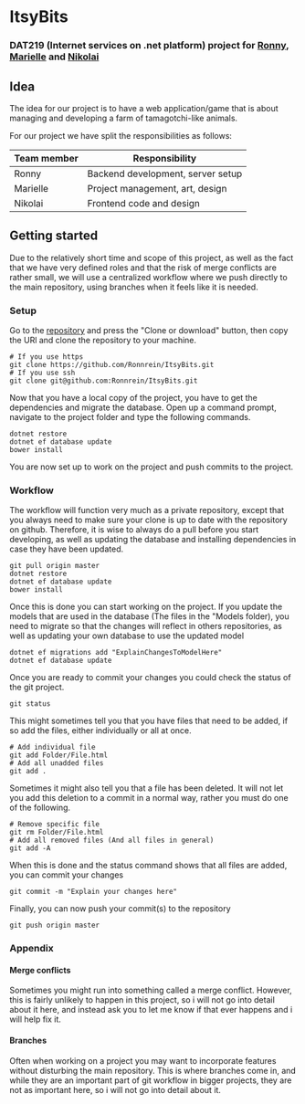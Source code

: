# ItsyBits
### DAT219 (Internet services on .net platform) project for [Ronny](https://github.com/Ronnrein), [Marielle](https://github.com/Nanilial) and [Nikolai](https://github.com/NikRob)
## Idea
The idea for our project is to have a web application/game that is about managing and developing a farm of tamagotchi-like animals.

For our project we have split the responsibilities as follows:

| Team member | Responsibility |
| --- | --- |
| Ronny | Backend development, server setup |
| Marielle | Project management, art, design |
| Nikolai | Frontend code and design |

## Getting started
Due to the relatively short time and scope of this project, as well as the fact that we have very defined roles and that the risk of merge conflicts are rather small, we will use a centralized workflow where we push directly to the main repository, using branches when it feels like it is needed.
### Setup
Go to the [repository](https://github.com/Ronnrein/ItsyBits) and press the "Clone or download" button, then copy the URl and clone the repository to your machine.
```shell
# If you use https
git clone https://github.com/Ronnrein/ItsyBits.git
# If you use ssh
git clone git@github.com:Ronnrein/ItsyBits.git
```
Now that you have a local copy of the project, you have to get the dependencies and migrate the database. Open up a command prompt, navigate to the project folder and type the following commands.
```shell
dotnet restore
dotnet ef database update
bower install
```
You are now set up to work on the project and push commits to the project.
### Workflow
The workflow will function very much as a private repository, except that you always need to make sure your clone is up to date with the repository on github. Therefore, it is wise to always do a pull before you start developing, as well as updating the database and installing dependencies in case they have been updated.
```shell
git pull origin master
dotnet restore
dotnet ef database update
bower install
```
Once this is done you can start working on the project. If you update the models that are used in the database (The files in the "Models folder), you need to migrate so that the changes will reflect in others repositories, as well as updating your own database to use the updated model
```shell
dotnet ef migrations add "ExplainChangesToModelHere"
dotnet ef database update
```
Once you are ready to commit your changes you could check the status of the git project.
```shell
git status
```
This might sometimes tell you that you have files that need to be added, if so add the files, either individually or all at once.
```shell
# Add individual file
git add Folder/File.html
# Add all unadded files
git add .
```
Sometimes it might also tell you that a file has been deleted. It will not let you add this deletion to a commit in a normal way, rather you must do one of the following.
```shell
# Remove specific file
git rm Folder/File.html
# Add all removed files (And all files in general)
git add -A
```
When this is done and the status command shows that all files are added, you can commit your changes
```shell
git commit -m "Explain your changes here"
```
Finally, you can now push your commit(s) to the repository
```shell
git push origin master
```
### Appendix
#### Merge conflicts
Sometimes you might run into something called a merge conflict. However, this is fairly unlikely to happen in this project, so i will not go into detail about it here, and instead ask you to let me know if that ever happens and i will help fix it.
#### Branches
Often when working on a project you may want to incorporate features without disturbing the main repository. This is where branches come in, and while they are an important part of git workflow in bigger projects, they are not as important here, so i will not go into detail about it.